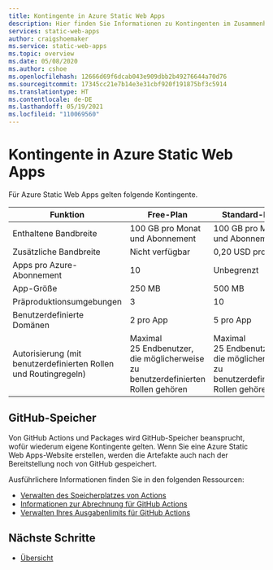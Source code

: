 ```yaml
---
title: Kontingente in Azure Static Web Apps
description: Hier finden Sie Informationen zu Kontingenten im Zusammenhang mit Azure Static Web Apps.
services: static-web-apps
author: craigshoemaker
ms.service: static-web-apps
ms.topic: overview
ms.date: 05/08/2020
ms.author: cshoe
ms.openlocfilehash: 12666d69f6dcab043e909dbb2b49276644a70d76
ms.sourcegitcommit: 17345cc21e7b14e3e31cbf920f191875bf3c5914
ms.translationtype: HT
ms.contentlocale: de-DE
ms.lasthandoff: 05/19/2021
ms.locfileid: "110069560"
---
```

# <a name="quotas-in-azure-static-web-apps"></a>Kontingente in Azure Static Web Apps

Für Azure Static Web Apps gelten folgende Kontingente.

| Funktion                     | Free-Plan        | Standard-Plan |
|-----------------------------|------------------|---------------|
| Enthaltene Bandbreite          | 100 GB pro Monat und Abonnement | 100 GB pro Monat und Abonnement |
| Zusätzliche Bandbreite           | Nicht verfügbar      | 0,20 USD pro GB |
| Apps pro Azure-Abonnement | 10               | Unbegrenzt |
| App-Größe                    | 250 MB           | 500 MB |
| Präproduktionsumgebungen | 3                | 10 |
| Benutzerdefinierte Domänen              | 2 pro App        | 5 pro App |
| Autorisierung (mit benutzerdefinierten Rollen und Routingregeln) | Maximal 25 Endbenutzer, die möglicherweise zu benutzerdefinierten Rollen gehören | Maximal 25 Endbenutzer, die möglicherweise zu benutzerdefinierten Rollen gehören |

## <a name="github-storage"></a>GitHub-Speicher

Von GitHub Actions und Packages wird GitHub-Speicher beansprucht, wofür wiederum eigene Kontingente gelten. Wenn Sie eine Azure Static Web Apps-Website erstellen, werden die Artefakte auch nach der Bereitstellung noch von GitHub gespeichert.

Ausführlichere Informationen finden Sie in den folgenden Ressourcen:

- [Verwalten des Speicherplatzes von Actions](https://github.community/t5/GitHub-Actions/Managing-Actions-storage-space/td-p/38944)
- [Informationen zur Abrechnung für GitHub Actions](https://help.github.com/github/setting-up-and-managing-billing-and-payments-on-github/about-billing-for-github-actions#about-billing-for-github-actions)
- [Verwalten Ihres Ausgabenlimits für GitHub Actions](https://help.github.com/github/setting-up-and-managing-billing-and-payments-on-github/managing-your-spending-limit-for-github-actions)

## <a name="next-steps"></a>Nächste Schritte

- [Übersicht](overview.md)
